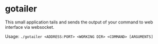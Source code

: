 # gotailer

This small application tails and sends the output of your command to web interface via websocket.

Usage: `./gotailer <ADDRESS:PORT> <WORKING DIR> <COMMAND> [ARGUMENTS]`
